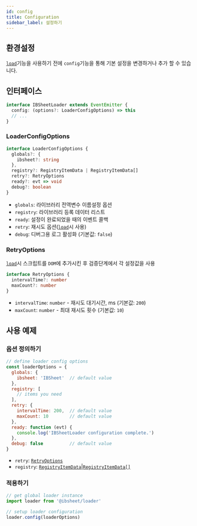 ```yaml
---
id: config
title: Configuration
sidebar_label: 설정하기
---
```


## 환경설정

[`load`](/loader-manual/docs/adv/load)기능을 사용하기 전에 `config`기능을 통해 기본 설정을 변경하거나 추가 할 수 있습니다.

## 인터페이스

```ts
interface IBSheetLoader extends EventEmitter {
  config: (options?: LoaderConfigOptions) => this
  // ...
}
```

### LoaderConfigOptions

```ts
interface LoaderConfigOptions {
  globals?: {
    ibsheet?: string
  },
  registry?: RegistryItemData | RegistryItemData[]
  retry?: RetryOptions
  ready?: evt => void
  debug?: boolean
}
```

* `globals`: 라이브러리 전역변수 이름설정 옵션
* `registry`: 라이브러리 등록 데이터 리스트
* `ready`: 설정이 완료되었을 때의 이벤트 콜백
* `retry`: 재시도 옵션([`load`](/loader-manual/docs/adv/load)시 사용)
* `debug`: 디버그용 로그 활성화 (기본값: `false`)

### RetryOptions

[`load`](/loader-manual/docs/adv/load)시 스크립트를 `DOM`에 추가시킨 후 검증단계에서 각 설정값을 사용

```ts
interface RetryOptions {
  intervalTime?: number
  maxCount?: number
}
```

* `intervalTime`: `number` - 재시도 대기시간, ms (기본값: `200`)
* `maxCount`: `number` - 최대 재시도 횟수 (기본값: `10`)


## 사용 예제

### 옵션 정의하기

```js
// define loader config options
const loaderOptions = {
  globals: {
    ibsheet: 'IBSheet'  // default value
  },
  registry: [
    // items you need
  ],
  retry: {
    intervalTime: 200,  // default value
    maxCount: 10        // default value
  },
  ready: function (evt) {
    console.log('IBSheetLoader configuration complete.')
  },
  debug: false          // default value
}
```

* `retry`: [`RetryOptions`](#retryoptions)
* `registry`: [`RegistryItemData`](/loader-manual/docs/adv/registry#registryitemdata)|[`RegistryItemData[]`](/loader-manual/docs/adv/registry#registryitemdata)

### 적용하기

```js
// get global loader instance
import loader from '@ibsheet/loader'

// setup loader configuration
loader.config(loaderOptions)
```
